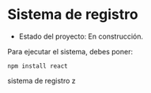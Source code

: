 <h1>Sistema de registro</h1>

- Estado del proyecto: En construcción.

Para ejecutar el sistema, debes poner:

```npm install react```

sistema de registro z
